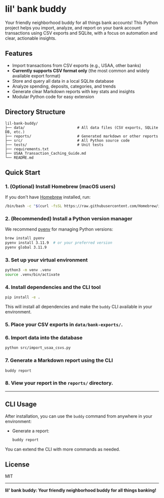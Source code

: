 # lil' bank buddy

Your friendly neighborhood buddy for all things bank accounts! This Python project helps you import, analyze, and report on your bank account transactions using CSV exports and SQLite, with a focus on automation and clear, actionable insights.

## Features
- Import transactions from CSV exports (e.g., USAA, other banks)
- **Currently supports CSV format only** (the most common and widely available export format)
- Store and query all data in a local SQLite database
- Analyze spending, deposits, categories, and trends
- Generate clear Markdown reports with key stats and insights
- Modular Python code for easy extension

## Directory Structure
```
lil-bank-buddy/
├── data/                        # All data files (CSV exports, SQLite DB, etc.)
├── reports/                     # Generated markdown or other reports
├── src/                         # All Python source code
├── tests/                       # Unit tests
├── requirements.txt
├── USAA_Transaction_Caching_Guide.md
└── README.md
```

## Quick Start

### 1. (Optional) Install Homebrew (macOS users)
If you don't have [Homebrew](https://brew.sh/) installed, run:
```zsh
/bin/bash -c "$(curl -fsSL https://raw.githubusercontent.com/Homebrew/install/HEAD/install.sh)"
```

### 2. (Recommended) Install a Python version manager
We recommend [pyenv](https://github.com/pyenv/pyenv) for managing Python versions:
```zsh
brew install pyenv
pyenv install 3.11.9  # or your preferred version
pyenv global 3.11.9
```

### 3. Set up your virtual environment
```zsh
python3 -m venv .venv
source .venv/bin/activate
```

### 4. Install dependencies and the CLI tool
```zsh
pip install -e .
```
This will install all dependencies and make the `buddy` CLI available in your environment.

### 5. Place your CSV exports in `data/bank-exports/`.

### 6. Import data into the database
```zsh
python src/import_usaa_csvs.py
```

### 7. Generate a Markdown report using the CLI
```zsh
buddy report
```

### 8. View your report in the `reports/` directory.

---

## CLI Usage

After installation, you can use the `buddy` command from anywhere in your environment:

- Generate a report:
  ```zsh
  buddy report
  ```

You can extend the CLI with more commands as needed.

## License
MIT

---
**lil' bank buddy: Your friendly neighborhood buddy for all things banking!**
